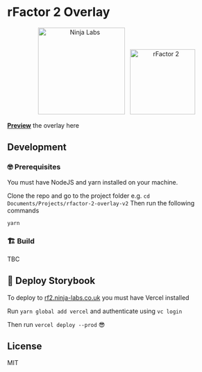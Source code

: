 # rFactor 2 Overlay

<p align="center">
	<img  alt="Ninja Labs" src="https://i.imgur.com/bCvPZQF.png" width="200">
	&nbsp;
	<img  alt="rFactor 2" src="https://www.studio-397.com/wp-content/uploads/2016/09/logo_rf2_blue-red.png" width="150">
</p>

**[Preview](https://rf2.ninja-labs.co.uk/)** the overlay here

## Development

### 🤓 Prerequisites

You must have NodeJS and yarn installed on your machine.

Clone the repo and go to the project folder e.g. `cd Documents/Projects/rfactor-2-overlay-v2`
Then run the following commands

```sh
yarn
```

### 🏗 Build

TBC

## 💫 Deploy Storybook

To deploy to [rf2.ninja-labs.co.uk](https://rf2.ninja-labs.co.uk/) you must have Vercel installed

Run `yarn global add vercel` and authenticate using `vc login`

Then run `vercel deploy --prod` 😎

## License

MIT
